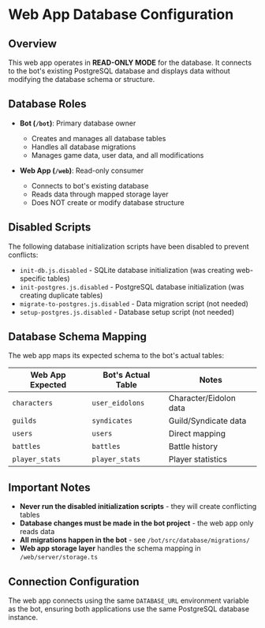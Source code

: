 # Web App Database Configuration

## Overview

This web app operates in **READ-ONLY MODE** for the database. It connects to the bot's existing PostgreSQL database and displays data without modifying the database schema or structure.

## Database Roles

- **Bot (`/bot`)**: Primary database owner
  - Creates and manages all database tables
  - Handles all database migrations
  - Manages game data, user data, and all modifications

- **Web App (`/web`)**: Read-only consumer  
  - Connects to bot's existing database
  - Reads data through mapped storage layer
  - Does NOT create or modify database structure

## Disabled Scripts

The following database initialization scripts have been disabled to prevent conflicts:

- `init-db.js.disabled` - SQLite database initialization (was creating web-specific tables)
- `init-postgres.js.disabled` - PostgreSQL database initialization (was creating duplicate tables)
- `migrate-to-postgres.js.disabled` - Data migration script (not needed)
- `setup-postgres.js.disabled` - Database setup script (not needed)

## Database Schema Mapping

The web app maps its expected schema to the bot's actual tables:

| Web App Expected | Bot's Actual Table | Notes |
|------------------|-------------------|-------|
| `characters` | `user_eidolons` | Character/Eidolon data |
| `guilds` | `syndicates` | Guild/Syndicate data |
| `users` | `users` | Direct mapping |
| `battles` | `battles` | Battle history |
| `player_stats` | `player_stats` | Player statistics |

## Important Notes

- **Never run the disabled initialization scripts** - they will create conflicting tables
- **Database changes must be made in the bot project** - the web app only reads data
- **All migrations happen in the bot** - see `/bot/src/database/migrations/`
- **Web app storage layer** handles the schema mapping in `/web/server/storage.ts`

## Connection Configuration

The web app connects using the same `DATABASE_URL` environment variable as the bot, ensuring both applications use the same PostgreSQL database instance.
